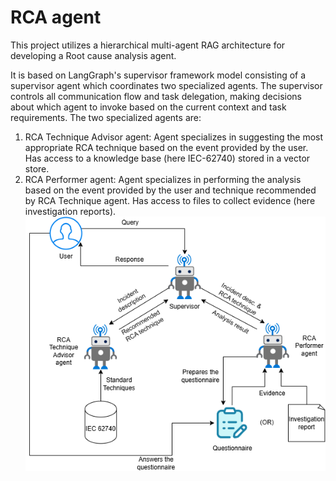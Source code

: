 # RCA agent
This project utilizes a hierarchical multi-agent RAG architecture for developing a Root cause analysis agent. 

It is based on LangGraph's supervisor framework model consisting of a supervisor agent which coordinates two specialized agents.​ The supervisor controls all communication flow and task delegation, making decisions about which agent to invoke based on the current context and task requirements. 
The two specialized agents are:​
1. RCA Technique Advisor agent: Agent specializes in suggesting the most appropriate RCA technique based on the event provided by the user. Has access to a knowledge base (here IEC-62740) stored in a vector store. ​
2. RCA Performer agent: Agent specializes in performing the analysis based on the event provided by the user and technique recommended by RCA Technique agent. Has access to files to collect evidence (here investigation reports).
![alt text](https://github.com/AbhilashAnand06/hackathon_rca_agent/blob/main/hackathon_architecture.png?raw=true)
